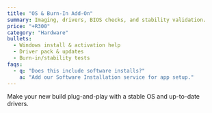 ```yaml
---
title: "OS & Burn-In Add-On"
summary: Imaging, drivers, BIOS checks, and stability validation.
price: "+R300"
category: "Hardware"
bullets:
  - Windows install & activation help
  - Driver pack & updates
  - Burn-in/stability tests
faqs:
  - q: "Does this include software installs?"
    a: "Add our Software Installation service for app setup."
---
```

Make your new build plug-and-play with a stable OS and up-to-date drivers.
